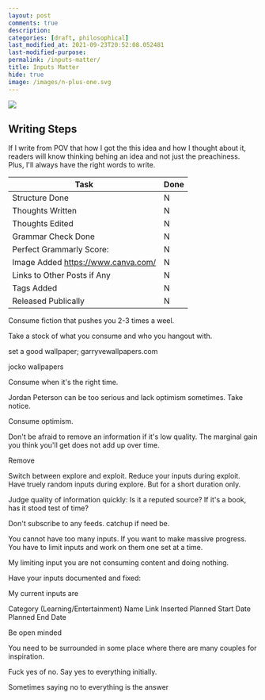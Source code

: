 ```yaml
---
layout: post
comments: true
description:
categories: [draft, philosophical]
last_modified_at: 2021-09-23T20:52:08.052481
last-modified-purpose:
permalink: /inputs-matter/
title: Inputs Matter
hide: true
image: /images/n-plus-one.svg
---
```

![](/images/switch-jobs.jpg)

## Writing Steps

If I write from POV that how I got the this idea and how I thought about it, readers will know thinking behing an idea and not just the preachiness. Plus, I'll always have the right words to write.

| Task                        | Done |
|-----------------------------|------|
| Structure Done              | N    |
| Thoughts Written            | N    |
| Thoughts Edited             | N    |
| Grammar Check Done          | N    |
| Perfect Grammarly Score:    | N    |
| Image Added  https://www.canva.com/                | N    |
| Links to Other Posts if Any | N    |
| Tags Added                  | N    |
| Released Publically         | N    |


Consume fiction that pushes you 2-3 times a weel.

Take a stock of what you consume and who you hangout with.

set a good wallpaper; garryvewallpapers.com

jocko wallpapers


Consume when it's the right time. 

Jordan Peterson can be too serious and lack optimism sometimes. Take notice.

Consume optimism.


Don't be afraid to remove an information if it's low quality. The marginal gain you think you'll get does not add up over time.

Remove 


Switch between explore and exploit.
Reduce your inputs during exploit.
Have truely random inputs during explore. But for a short duration only.


Judge quality of information quickly: Is it a reputed source? If it's a book, has it stood test of time?


Don't subscribe to any feeds. catchup if need be.

You cannot have too many inputs. If you want to make massive progress. You have to limit inputs and work on them one set at a time.

My limiting input you are not consuming content and doing nothing.

Have your inputs documented and fixed:

My current inputs are 

Category (Learning/Entertainment) Name Link Inserted Planned Start Date Planned End Date



Be open minded

You need to be surrounded in some place where there are many couples for inspiration.


Fuck yes of no. Say yes to everything initially.

Sometimes saying no to everything is the answer

